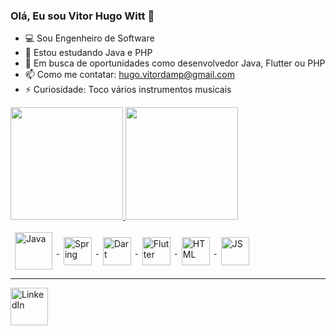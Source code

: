 ### Olá, Eu sou Vitor Hugo Witt 👋

<!--

- 🔭 I’m currently working on ...
- 🤔 I’m looking for help with ...
- 💬 Ask me about ...
- 😄 Pronouns: ...
-->
- 💻 Sou Engenheiro de Software
- 🌱 Estou estudando Java e PHP
- 💼 Em busca de oportunidades como desenvolvedor Java, Flutter ou PHP
- 📫 Como me contatar: hugo.vitordamp@gmail.com
- ⚡ Curiosidade: Toco vários instrumentos musicais

<div>
  <a href="https://github.com/WittVitorHugo">
  <img height="180em" src="https://github-readme-stats.vercel.app/api?username=WittVitorHugo&show_icons=true&theme=tokyonight&include_all_commits=true&count_private=true"/>
  <img height="180em" src="https://github-readme-stats.vercel.app/api/top-langs/?username=WittVitorHugo&layout=compact&langs_count=7&theme=tokyonight"/>
</div>
<div style="display: inline_block"><br>
  <img align="center" alt="Java" height="60" width="60" hspace="7" src="https://cdn.jsdelivr.net/gh/devicons/devicon/icons/java/java-original.svg">
  <img align="center" alt="Spring" height="45" width="45" hspace="7" src="https://cdn.jsdelivr.net/gh/devicons/devicon/icons/spring/spring-original.svg">
  <img align="center" alt="Dart" height="45" width="45" hspace="7" src="https://cdn.jsdelivr.net/gh/devicons/devicon/icons/dart/dart-plain.svg">
  <img align="center" alt="Flutter" height="45" width="45" hspace="7" src="https://cdn.jsdelivr.net/gh/devicons/devicon/icons/flutter/flutter-plain.svg">
  <img align="center" alt="HTML" height="45" width="45" hspace="7" src="https://cdn.jsdelivr.net/gh/devicons/devicon/icons/html5/html5-plain.svg">
  <img align="center" alt="JS" height="45" width="45" hspace="7" src="https://cdn.jsdelivr.net/gh/devicons/devicon/icons/javascript/javascript-plain.svg">
</div>
<hr>
<div>
  <a href="https://www.linkedin.com/in/vitor-hugo-w-4ba974116/">
    <img align="center" alt="LinkedIn" height="60" width="60" src="https://cdn.jsdelivr.net/gh/devicons/devicon/icons/linkedin/linkedin-original.svg">
</div>

